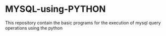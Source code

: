 # MYSQL-using-PYTHON
This repository contain the basic programs for the execution of mysql query operations using the python
